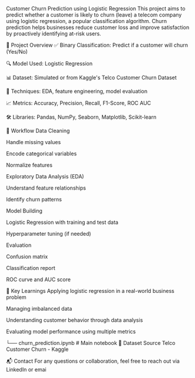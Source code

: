 Customer Churn Prediction using Logistic Regression
This project aims to predict whether a customer is likely to churn (leave) a telecom company using logistic regression, a popular classification algorithm. Churn prediction helps businesses reduce customer loss and improve satisfaction by proactively identifying at-risk users.

📁 Project Overview
✅ Binary Classification: Predict if a customer will churn (Yes/No)

🔍 Model Used: Logistic Regression

📊 Dataset: Simulated or from Kaggle's Telco Customer Churn Dataset

🧹 Techniques: EDA, feature engineering, model evaluation

📈 Metrics: Accuracy, Precision, Recall, F1-Score, ROC AUC

🛠 Libraries: Pandas, NumPy, Seaborn, Matplotlib, Scikit-learn

🧠 Workflow
Data Cleaning

Handle missing values

Encode categorical variables

Normalize features

Exploratory Data Analysis (EDA)

Understand feature relationships

Identify churn patterns

Model Building

Logistic Regression with training and test data

Hyperparameter tuning (if needed)

Evaluation

Confusion matrix

Classification report

ROC curve and AUC score

📌 Key Learnings
Applying logistic regression in a real-world business problem

Managing imbalanced data

Understanding customer behavior through data analysis

Evaluating model performance using multiple metrics



└── churn_prediction.ipynb # Main notebook
🔗 Dataset Source
Telco Customer Churn - Kaggle

📬 Contact
For any questions or collaboration, feel free to reach out via LinkedIn or emai
